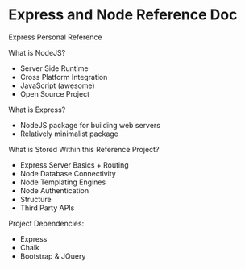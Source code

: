 # Express and Node Reference Doc
Express Personal Reference

What is NodeJS?
- Server Side Runtime 
- Cross Platform Integration
- JavaScript (awesome)
- Open Source Project

What is Express?
- NodeJS package for building web servers 
- Relatively minimalist package

What is Stored Within this Reference Project?
- Express Server Basics + Routing
- Node Database Connectivity
- Node Templating Engines
- Node Authentication
- Structure
- Third Party APIs 

Project Dependencies:
- Express
- Chalk
- Bootstrap & JQuery

